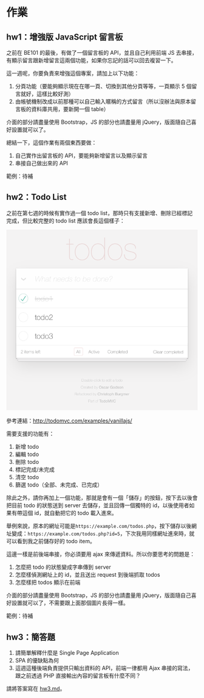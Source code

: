 # 作業

## hw1：增強版 JavaScript 留言板

之前在 BE101 的最後，有做了一個留言板的 API，並且自己利用前端 JS 去串接，有顯示留言跟新增留言這兩個功能，如果你忘記的話可以回去複習一下。

這一週呢，你要負責來增強這個專案，請加上以下功能：

1. 分頁功能（要能夠顯示現在在哪一頁、切換到其他分頁等等，一頁顯示 5 個留言就好，這樣比較好測）
2. 由帳號機制改成以前那種可以自己輸入暱稱的方式留言（所以沒辦法與原本留言板的資料庫共用，要新開一個 table）

介面的部分請盡量使用 Bootstrap，JS 的部分也請盡量用 jQuery，版面隨自己喜好設置就可以了。

總結一下，這個作業有兩個東西要做：

1. 自己實作出留言板的 API，要能夠新增留言以及顯示留言
2. 串接自己做出來的 API

範例：待補

## hw2：Todo List

之前在第七週的時候有實作過一個 todo list，那時只有支援新增、刪除已經標記完成，但比較完整的 todo list 應該會長這個樣子：

![](todo.png)

參考連結：http://todomvc.com/examples/vanillajs/

需要支援的功能有：

1. 新增 todo
2. 編輯 todo
3. 刪除 todo
4. 標記完成/未完成
5. 清空 todo
6. 篩選 todo（全部、未完成、已完成）

除此之外，請你再加上一個功能，那就是會有一個「儲存」的按鈕，按下去以後會把目前 todo 的狀態送到 server 去儲存，並且回傳一個獨特的 id，以後使用者如果有帶這個 id，就自動把它的 todo 載入進來。

舉例來說，原本的網址可能是`https://example.com/todos.php`，按下儲存以後網址變成：`https://example.com/todos.php?id=5`，下次我用同樣網址進來時，就可以看到我之前儲存好的 todo item。

這邊一樣是前後端串接，你必須要用 ajax 來傳遞資料。所以你要思考的問題是：

1. 怎麼把 todo 的狀態變成字串傳到 server
2. 怎麼樣偵測網址上的 id，並且送出 request 到後端抓取 todos
3. 怎麼樣把 todos 顯示在前端

介面的部分請盡量使用 Bootstrap，JS 的部分也請盡量用 jQuery，版面隨自己喜好設置就可以了，不需要跟上面那個圖片長得一樣。

範例：待補

## hw3：簡答題

1. 請簡單解釋什麼是 Single Page Application
2. SPA 的優缺點為何
3. 這週這種後端負責提供只輸出資料的 API，前端一律都用 Ajax 串接的寫法，跟之前透過 PHP 直接輸出內容的留言板有什麼不同？

請將答案寫在 [hw3.md](hw3.md)。

